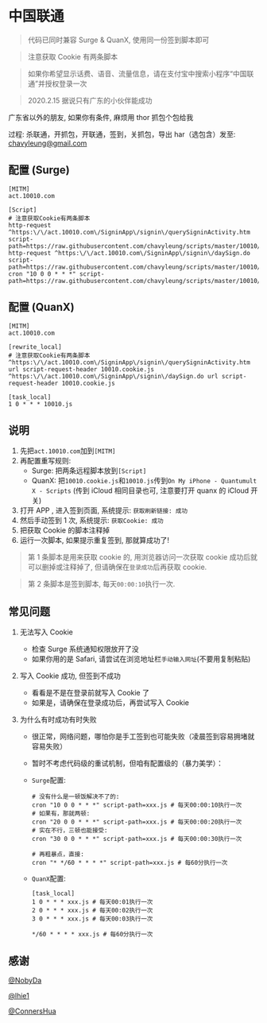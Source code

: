 # 中国联通

> 代码已同时兼容 Surge & QuanX, 使用同一份签到脚本即可

> 注意获取 Cookie 有两条脚本

> 如果你希望显示话费、语音、流量信息，请在支付宝中搜索小程序“中国联通”并授权登录一次

> 2020.2.15 据说只有广东的小伙伴能成功

广东省以外的朋友, 如果你有条件, 麻烦用 thor 抓包个包给我

过程: 杀联通，开抓包，开联通，签到，关抓包，导出 har（选包含）发至: chavyleung@gmail.com

## 配置 (Surge)

```properties
[MITM]
act.10010.com

[Script]
# 注意获取Cookie有两条脚本
http-request ^https:\/\/act.10010.com\/SigninApp\/signin\/querySigninActivity.htm script-path=https://raw.githubusercontent.com/chavyleung/scripts/master/10010/10010.cookie.js
http-request ^https:\/\/act.10010.com\/SigninApp\/signin\/daySign.do script-path=https://raw.githubusercontent.com/chavyleung/scripts/master/10010/10010.cookie.js
cron "10 0 0 * * *" script-path=https://raw.githubusercontent.com/chavyleung/scripts/master/10010/10010.js
```

## 配置 (QuanX)

```properties
[MITM]
act.10010.com

[rewrite_local]
# 注意获取Cookie有两条脚本
^https:\/\/act.10010.com\/SigninApp\/signin\/querySigninActivity.htm url script-request-header 10010.cookie.js
^https:\/\/act.10010.com\/SigninApp\/signin\/daySign.do url script-request-header 10010.cookie.js

[task_local]
1 0 * * * 10010.js
```

## 说明

1. 先把`act.10010.com`加到`[MITM]`
2. 再配置重写规则:
   - Surge: 把两条远程脚本放到`[Script]`
   - QuanX: 把`10010.cookie.js`和`10010.js`传到`On My iPhone - Quantumult X - Scripts` (传到 iCloud 相同目录也可, 注意要打开 quanx 的 iCloud 开关)
3. 打开 APP , 进入签到页面, 系统提示: `获取刷新链接: 成功`
4. 然后手动签到 1 次, 系统提示: `获取Cookie: 成功`
5. 把获取 Cookie 的脚本注释掉
6. 运行一次脚本, 如果提示重复签到, 那就算成功了!

> 第 1 条脚本是用来获取 cookie 的, 用浏览器访问一次获取 cookie 成功后就可以删掉或注释掉了, 但请确保在`登录成功`后再获取 cookie.

> 第 2 条脚本是签到脚本, 每天`00:00:10`执行一次.

## 常见问题

1. 无法写入 Cookie

   - 检查 Surge 系统通知权限放开了没
   - 如果你用的是 Safari, 请尝试在浏览地址栏`手动输入网址`(不要用复制粘贴)

2. 写入 Cookie 成功, 但签到不成功

   - 看看是不是在登录前就写入 Cookie 了
   - 如果是，请确保在登录成功后，再尝试写入 Cookie

3. 为什么有时成功有时失败

   - 很正常，网络问题，哪怕你是手工签到也可能失败（凌晨签到容易拥堵就容易失败）
   - 暂时不考虑代码级的重试机制，但咱有配置级的（暴力美学）：

   - `Surge`配置:

     ```properties
     # 没有什么是一顿饭解决不了的:
     cron "10 0 0 * * *" script-path=xxx.js # 每天00:00:10执行一次
     # 如果有，那就两顿:
     cron "20 0 0 * * *" script-path=xxx.js # 每天00:00:20执行一次
     # 实在不行，三顿也能接受:
     cron "30 0 0 * * *" script-path=xxx.js # 每天00:00:30执行一次

     # 再粗暴点，直接:
     cron "* */60 * * * *" script-path=xxx.js # 每60分执行一次
     ```

   - `QuanX`配置:

     ```properties
     [task_local]
     1 0 * * * xxx.js # 每天00:01执行一次
     2 0 * * * xxx.js # 每天00:02执行一次
     3 0 * * * xxx.js # 每天00:03执行一次

     */60 * * * * xxx.js # 每60分执行一次
     ```

## 感谢

[@NobyDa](https://github.com/NobyDa)

[@lhie1](https://github.com/lhie1)

[@ConnersHua](https://github.com/ConnersHua)
